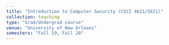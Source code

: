 ```yaml
---
title: "Introduction to Computer Security (CSCI 4621/5621)"
collection: teaching
type: "Grad/Undergrad course"
venue: "University of New Orleans"
semesters: "Fall 19, Fall 20"
---
```

